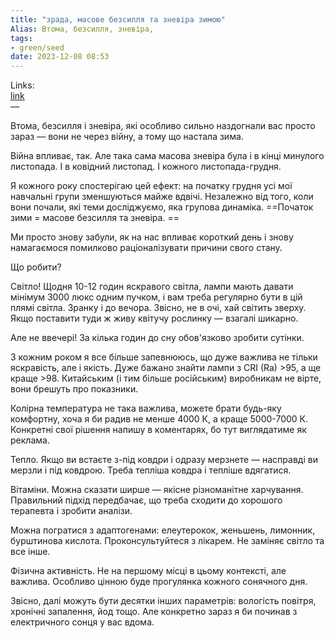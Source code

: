 ```yaml
---
title: "зрада, масове безсилля та зневіра зимою"
Alias: Втома, безсилля, зневіра,
tags:
- green/seed
date: 2023-12-08 08:53
---
```

Links:  
[link](https://t.me/petro_chornomorets/447)  
—

Втома, безсилля і зневіра, які особливо сильно наздогнали вас просто зараз — вони не через війну, а тому що настала зима.  
  
Війна впливає, так. Але така сама масова зневіра була і в кінці минулого листопада. І в ковідний листопад. І кожного листопада-грудня.  
  
Я кожного року спостерігаю цей ефект: на початку грудня усі мої навчальні групи зменшуються майже вдвічі. Незалежно від того, коли вони почали, які теми досліджуємо, яка групова динаміка. ==Початок зими = масове безсилля та зневіра. == 
  
Ми просто знову забули, як на нас впливає короткий день і знову намагаємося помилково раціоналізувати причини свого стану.  
  
Що робити?  
  
Світло! Щодня 10-12 годин яскравого світла, лампи мають давати мінімум 3000 люкс одним пучком, і вам треба регулярно бути в цій плямі світла. Зранку і до вечора. Звісно, не в очі, хай світить зверху. Якщо поставити туди ж живу квітучу рослинку — взагалі шикарно.  
  
Але не ввечері! За кілька годин до сну обов'язково зробити сутінки.  
  
З кожним роком я все більше запевнююсь, що дуже важлива не тільки яскравість, але і якість. Дуже бажано знайти лампи з CRI (Ra) >95, а ще краще >98. Китайським (і тим більше російським) виробникам не вірте, вони брешуть про показники.  
  
Колірна температура не така важлива, можете брати будь-яку комфортну, хоча я би радив не менше 4000 К, а краще 5000-7000 К. Конкретні свої рішення напишу в коментарях, бо тут виглядатиме як реклама.  
  
Тепло. Якщо ви встаєте з-під ковдри і одразу мерзнете — насправді ви мерзли і під ковдрою. Треба тепліша ковдра і тепліше вдягатися.  
  
Вітаміни. Можна сказати ширше — якісне різноманітне харчування. Правильний підхід передбачає, що треба сходити до хорошого терапевта і зробити аналізи.  
  
Можна погратися з адаптогенами: елеутерокок, женьшень, лимонник, бурштинова кислота. Проконсультуйтеся з лікарем. Не заміняє світло та все інше.  
  
Фізична активність. Не на першому місці в цьому контексті, але важлива. Особливо цінною буде прогулянка кожного сонячного дня.  
  
Звісно, далі можуть бути десятки інших параметрів: вологість повітря, хронічні запалення, йод тощо. Але конкретно зараз я би починав з електричного сонця у вас вдома.
